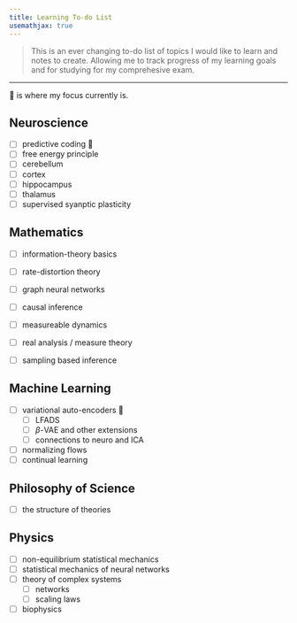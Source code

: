 ```yaml
---
title: Learning To-do List
usemathjax: true
---
```


> This is an ever changing to-do list of topics I would like to learn and notes to create. Allowing me to track progress of my learning goals and for studying for my comprehesive exam.

---
🚧 is where my focus currently is.


## Neuroscience
- [ ] predictive coding 🚧
- [ ]  free energy principle
- [ ]  cerebellum
- [ ]  cortex
- [ ]  hippocampus
- [ ]  thalamus
- [ ]  supervised syanptic plasticity

## Mathematics
- [ ] information-theory basics
- [ ] rate-distortion theory
- [ ] graph neural networks
- [ ] causal inference
- [ ] measureable dynamics
- [ ] real analysis / measure theory
- [ ] sampling based inference


## Machine Learning
- [ ] variational auto-encoders 🚧
	- [ ] LFADS
	- [ ] $\beta$-VAE and other extensions
	- [ ] connections to neuro and ICA
- [ ] normalizing flows
- [ ] continual learning

## Philosophy of Science
- [ ] the structure of theories


## Physics
- [ ] non-equilibrium statistical mechanics
- [ ] statistical mechanics of neural networks
- [ ] theory of complex systems 
	- [ ] networks 
	- [ ] scaling laws 
- [ ] biophysics